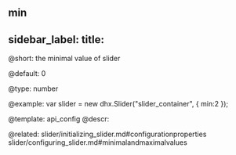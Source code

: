 min
---
sidebar_label: 
title: 
---          

@short: 
the minimal value of slider


@default:
0


@type: number

@example: 
var slider = new dhx.Slider("slider_container", { 
    min:2
});


@template:	api_config
@descr: 


@related: slider/initializing_slider.md#configurationproperties
slider/configuring_slider.md#minimalandmaximalvalues
